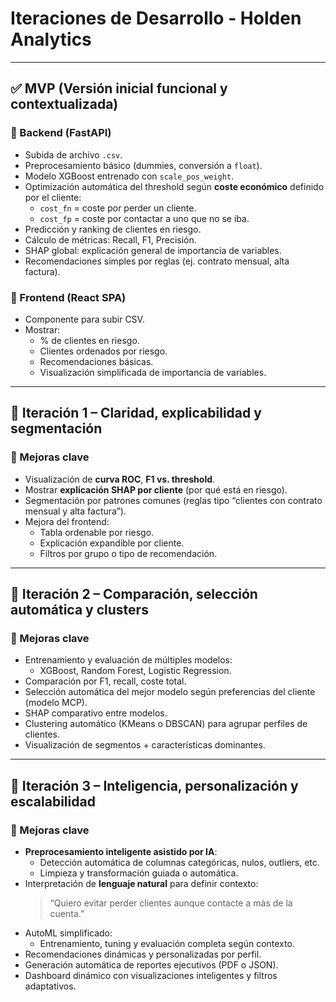 # Iteraciones de Desarrollo - Holden Analytics

---

## ✅ MVP (Versión inicial funcional y contextualizada)

### 🔹 Backend (FastAPI)
- Subida de archivo `.csv`.
- Preprocesamiento básico (dummies, conversión a `float`).
- Modelo XGBoost entrenado con `scale_pos_weight`.
- Optimización automática del threshold según **coste económico** definido por el cliente:
  - `cost_fn` = coste por perder un cliente.
  - `cost_fp` = coste por contactar a uno que no se iba.
- Predicción y ranking de clientes en riesgo.
- Cálculo de métricas: Recall, F1, Precisión.
- SHAP global: explicación general de importancia de variables.
- Recomendaciones simples por reglas (ej. contrato mensual, alta factura).

### 🔹 Frontend (React SPA)
- Componente para subir CSV.
- Mostrar:
  - % de clientes en riesgo.
  - Clientes ordenados por riesgo.
  - Recomendaciones básicas.
  - Visualización simplificada de importancia de variables.

---

## 🔁 Iteración 1 – Claridad, explicabilidad y segmentación

### 🔹 Mejoras clave
- Visualización de **curva ROC**, **F1 vs. threshold**.
- Mostrar **explicación SHAP por cliente** (por qué está en riesgo).
- Segmentación por patrones comunes (reglas tipo “clientes con contrato mensual y alta factura”).
- Mejora del frontend:
  - Tabla ordenable por riesgo.
  - Explicación expandible por cliente.
  - Filtros por grupo o tipo de recomendación.

---

## 🧠 Iteración 2 – Comparación, selección automática y clusters

### 🔹 Mejoras clave
- Entrenamiento y evaluación de múltiples modelos:
  - XGBoost, Random Forest, Logistic Regression.
- Comparación por F1, recall, coste total.
- Selección automática del mejor modelo según preferencias del cliente (modelo MCP).
- SHAP comparativo entre modelos.
- Clustering automático (KMeans o DBSCAN) para agrupar perfiles de clientes.
- Visualización de segmentos + características dominantes.

---

## 🚀 Iteración 3 – Inteligencia, personalización y escalabilidad

### 🔹 Mejoras clave
- **Preprocesamiento inteligente asistido por IA**:
  - Detección automática de columnas categóricas, nulos, outliers, etc.
  - Limpieza y transformación guiada o automática.
- Interpretación de **lenguaje natural** para definir contexto:
  > “Quiero evitar perder clientes aunque contacte a más de la cuenta.”
- AutoML simplificado:
  - Entrenamiento, tuning y evaluación completa según contexto.
- Recomendaciones dinámicas y personalizadas por perfil.
- Generación automática de reportes ejecutivos (PDF o JSON).
- Dashboard dinámico con visualizaciones inteligentes y filtros adaptativos.